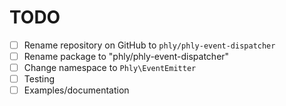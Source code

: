 # TODO

- [ ] Rename repository on GitHub to `phly/phly-event-dispatcher`
- [ ] Rename package to "phly/phly-event-dispatcher"
- [ ] Change namespace to `Phly\EventEmitter`
- [ ] Testing
- [ ] Examples/documentation
